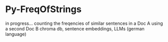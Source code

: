 # Py-FreqOfStrings
in progress...
counting the freqencies of similar sentences in a Doc A using a second Doc B
chroma db, sentence embeddings, LLMs (german language)
